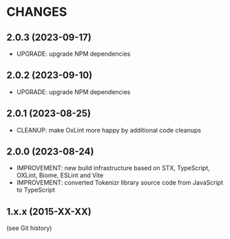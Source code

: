 
CHANGES
=======

2.0.3 (2023-09-17)
------------------

- UPGRADE: upgrade NPM dependencies

2.0.2 (2023-09-10)
------------------

- UPGRADE: upgrade NPM dependencies

2.0.1 (2023-08-25)
------------------

- CLEANUP: make OxLint more happy by additional code cleanups

2.0.0 (2023-08-24)
------------------

- IMPROVEMENT: new build infrastructure based on STX, TypeScript, OXLint, Biome, ESLint and Vite
- IMPROVEMENT: converted Tokenizr library source code from JavaScript to TypeScript

1.x.x (2015-XX-XX)
------------------

(see Git history)

